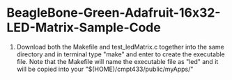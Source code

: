 # BeagleBone-Green-Adafruit-16x32-LED-Matrix-Sample-Code

1. Download both the Makefile and test_ledMatrix.c together into the same directory and in terminal type "make" and enter to create the executable file. Note that the Makefile will name the executable file as "led" and it will be copied into your "$(HOME)/cmpt433/public/myApps/"

